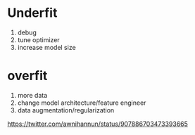 
# Underfit

1. debug 
2. tune optimizer
3. increase model size

# overfit

1. more data
2. change model architecture/feature engineer
3. data augmentation/regularization

https://twitter.com/awnihannun/status/907886703473393665
